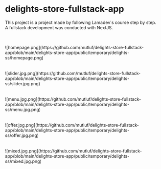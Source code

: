 # delights-store-fullstack-app
This project is a project made by following Lamadev's course step by step. A fullstack development was conducted with NextJS.
<br/>
<br/>

<br/>
![homepage.png](https://github.com/mutluf/delights-store-fullstack-app/blob/main/delights-store-app/public/temporary/delights-ss/homepage.png)
<br/>
<br/>

<br/>
![slider.jpg.png](https://github.com/mutluf/delights-store-fullstack-app/blob/main/delights-store-app/public/temporary/delights-ss/slider.jpg.png)
<br/>
<br/>

<br/>
![menu.jpg.png](https://github.com/mutluf/delights-store-fullstack-app/blob/main/delights-store-app/public/temporary/delights-ss/menu.jpg.png)
<br/>
<br/>

<br/>
![offer.jpg.png](https://github.com/mutluf/delights-store-fullstack-app/blob/main/delights-store-app/public/temporary/delights-ss/offer.jpg.png)
<br/>
<br/>

<br/>
![mixed.jpg.png](https://github.com/mutluf/delights-store-fullstack-app/blob/main/delights-store-app/public/temporary/delights-ss/mixed.jpg.png)
<br/>
<br/>
<br/>
